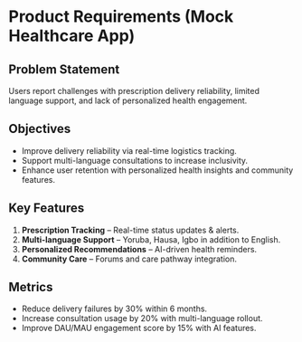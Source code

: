 # Product Requirements (Mock Healthcare App)

## Problem Statement
Users report challenges with prescription delivery reliability, limited language support, and lack of personalized health engagement.

## Objectives
- Improve delivery reliability via real-time logistics tracking.
- Support multi-language consultations to increase inclusivity.
- Enhance user retention with personalized health insights and community features.

## Key Features
1. **Prescription Tracking** – Real-time status updates & alerts.
2. **Multi-language Support** – Yoruba, Hausa, Igbo in addition to English.
3. **Personalized Recommendations** – AI-driven health reminders.
4. **Community Care** – Forums and care pathway integration.

## Metrics
- Reduce delivery failures by 30% within 6 months.
- Increase consultation usage by 20% with multi-language rollout.
- Improve DAU/MAU engagement score by 15% with AI features.
